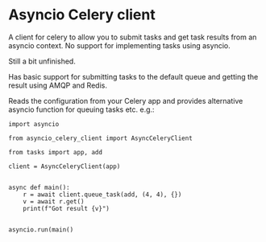Asyncio Celery client
=====================

A client for celery to allow you to submit tasks and get task results from an 
asyncio context. No support for implementing tasks using asyncio.

Still a bit unfinished. 

Has basic support for submitting tasks to the default queue and getting the 
result using AMQP and Redis. 

Reads the configuration from your Celery app and provides alternative asyncio
function for queuing tasks etc. e.g.:

```
import asyncio

from asyncio_celery_client import AsyncCeleryClient

from tasks import app, add

client = AsyncCeleryClient(app)


async def main():
    r = await client.queue_task(add, (4, 4), {})
    v = await r.get()
    print(f"Got result {v}")


asyncio.run(main()
```
